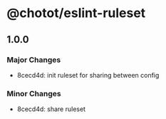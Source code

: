 # @chotot/eslint-ruleset

## 1.0.0

### Major Changes

- 8cecd4d: init ruleset for sharing between config

### Minor Changes

- 8cecd4d: share ruleset

